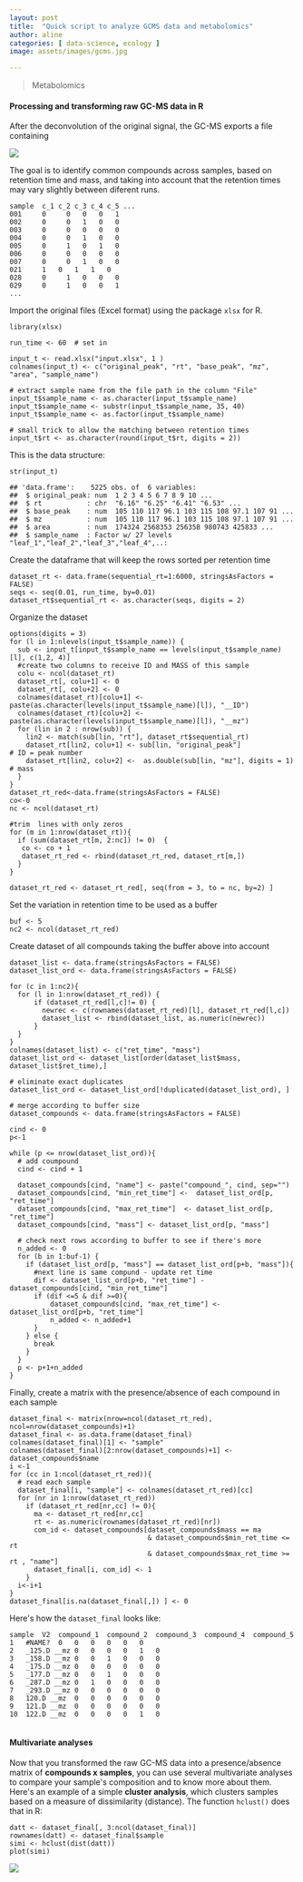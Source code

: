 ```yaml
---
layout: post
title:  "Quick script to analyze GCMS data and metabolomics"
author: aline
categories: [ data-science, ecology ]
image: assets/images/gcms.jpg

---
```



> Metabolomics

#### Processing and transforming raw GC-MS data in R

After the deconvolution of the original signal, the GC-MS exports a file containing

<img src="/blog/assets/images/file_header.png">

The goal is to identify common compounds across samples, based on retention time and mass, and taking into account that the retention times may vary slightly between diferent runs.

```
sample	c_1	c_2	c_3	c_4	c_5 ...
001	    0	  0	  0	  0	  1
002	    0	  0	  1	  0	  0
003	    0	  0	  0	  0	  0
004	    0	  0	  1	  0	  0
005	    0	  1	  0	  1	  0
006	    0	  0	  0	  0	  0
007	    0	  0	  1	  0	  0
021	    1   0   1   1   0
028	    0	  1	  0	  0	  0
029   	0	  1	  0	  0	  1
...

```

Import the original files (Excel format) using the package `xlsx` for R.

```
library(xlsx)

run_time <- 60  # set in

input_t <- read.xlsx("input.xlsx", 1 )
colnames(input_t) <- c("original_peak", "rt", "base_peak", "mz", "area", "sample_name")

# extract sample name from the file path in the column "File"
input_t$sample_name <- as.character(input_t$sample_name)
input_t$sample_name <- substr(input_t$sample_name, 35, 40)
input_t$sample_name <- as.factor(input_t$sample_name)

# small trick to allow the matching between retention times
input_t$rt <- as.character(round(input_t$rt, digits = 2))
```

This is the data structure:
```
str(input_t)

## 'data.frame':    5225 obs. of  6 variables:
##  $ original_peak: num  1 2 3 4 5 6 7 8 9 10 ...
##  $ rt           : chr  "6.16" "6.25" "6.41" "6.53" ...
##  $ base_peak    : num  105 110 117 96.1 103 115 108 97.1 107 91 ...
##  $ mz           : num  105 110 117 96.1 103 115 108 97.1 107 91 ...
##  $ area         : num  174324 2568353 256358 980743 425833 ...
##  $ sample_name  : Factor w/ 27 levels "leaf_1","leaf_2","leaf_3","leaf_4",..:
```
Create the dataframe that will keep the rows sorted per retention time

```
dataset_rt <- data.frame(sequential_rt=1:6000, stringsAsFactors = FALSE)
seqs <- seq(0.01, run_time, by=0.01)
dataset_rt$sequential_rt <- as.character(seqs, digits = 2)
```
Organize the dataset

```
options(digits = 3)
for (l in 1:nlevels(input_t$sample_name)) {
  sub <- input_t[input_t$sample_name == levels(input_t$sample_name)[l], c(1,2, 4)]
  #create two columns to receive ID and MASS of this sample
  colu <- ncol(dataset_rt)
  dataset_rt[, colu+1] <- 0
  dataset_rt[, colu+2] <- 0
  colnames(dataset_rt)[colu+1] <- paste(as.character(levels(input_t$sample_name)[l]), "__ID")
  colnames(dataset_rt)[colu+2] <- paste(as.character(levels(input_t$sample_name)[l]), "__mz")
  for (lin in 2 : nrow(sub)) {  
    lin2 <- match(sub[lin, "rt"], dataset_rt$sequential_rt)
    dataset_rt[lin2, colu+1] <- sub[lin, "original_peak"]                # ID = peak number
    dataset_rt[lin2, colu+2] <-  as.double(sub[lin, "mz"], digits = 1)   # mass
  }
}
dataset_rt_red<-data.frame(stringsAsFactors = FALSE)
co<-0
nc <- ncol(dataset_rt)

#trim  lines with only zeros
for (m in 1:nrow(dataset_rt)){
  if (sum(dataset_rt[m, 2:nc]) != 0)  {
   co <- co + 1
   dataset_rt_red <- rbind(dataset_rt_red, dataset_rt[m,])
  }
}

dataset_rt_red <- dataset_rt_red[, seq(from = 3, to = nc, by=2) ]
```
Set the variation in retention time to be used as a buffer

```
buf <- 5
nc2 <- ncol(dataset_rt_red)
```

Create dataset of all compounds taking the buffer above into account

```
dataset_list <- data.frame(stringsAsFactors = FALSE)
dataset_list_ord <- data.frame(stringsAsFactors = FALSE)

for (c in 1:nc2){
  for (l in 1:nrow(dataset_rt_red)) {
      if (dataset_rt_red[l,c]!= 0) {
        newrec <- c(rownames(dataset_rt_red)[l], dataset_rt_red[l,c])
        dataset_list <- rbind(dataset_list, as.numeric(newrec))
      }
  }
}
colnames(dataset_list) <- c("ret_time", "mass")
dataset_list_ord <- dataset_list[order(dataset_list$mass, dataset_list$ret_time),]

# eliminate exact duplicates
dataset_list_ord <- dataset_list_ord[!duplicated(dataset_list_ord), ]

# merge according to buffer size
dataset_compounds <- data.frame(stringsAsFactors = FALSE)

cind <- 0
p<-1

while (p <= nrow(dataset_list_ord)){
  # add coumpound
  cind <- cind + 1

  dataset_compounds[cind, "name"] <- paste("compound_", cind, sep="")
  dataset_compounds[cind, "min_ret_time"] <-  dataset_list_ord[p, "ret_time"]
  dataset_compounds[cind, "max_ret_time"]  <- dataset_list_ord[p, "ret_time"]
  dataset_compounds[cind, "mass"] <- dataset_list_ord[p, "mass"]

  # check next rows according to buffer to see if there's more
  n_added <- 0
  for (b in 1:buf-1) {
    if (dataset_list_ord[p, "mass"] == dataset_list_ord[p+b, "mass"]){
      #next line is same compund - update ret time
      dif <- dataset_list_ord[p+b, "ret_time"] - dataset_compounds[cind, "min_ret_time"]
      if (dif <=5 & dif >=0){
          dataset_compounds[cind, "max_ret_time"] <- dataset_list_ord[p+b, "ret_time"]
          n_added <- n_added+1   
      }
    } else {
      break
    }
  }
  p <- p+1+n_added
}
```

Finally, create a matrix with the presence/absence of each compound in each sample

```
dataset_final <- matrix(nrow=ncol(dataset_rt_red), ncol=nrow(dataset_compounds)+1)
dataset_final <- as.data.frame(dataset_final)
colnames(dataset_final)[1] <- "sample"
colnames(dataset_final)[2:nrow(dataset_compounds)+1] <- dataset_compounds$name
i <-1
for (cc in 1:ncol(dataset_rt_red)){
  # read each sample
  dataset_final[i, "sample"] <- colnames(dataset_rt_red)[cc]
  for (nr in 1:nrow(dataset_rt_red))
    if (dataset_rt_red[nr,cc] != 0){
      ma <- dataset_rt_red[nr,cc]
      rt <- as.numeric(rownames(dataset_rt_red)[nr])
      com_id <- dataset_compounds[dataset_compounds$mass == ma
                                  & dataset_compounds$min_ret_time <= rt
                                  & dataset_compounds$max_ret_time >= rt , "name"]
      dataset_final[i, com_id] <- 1
    }
  i<-i+1
}
dataset_final[is.na(dataset_final[,]) ] <- 0
```
Here's how the `dataset_final` looks like:

```
sample	V2	compound_1	compound_2	compound_3	compound_4	compound_5
1	#NAME?	0	0	0	0	0	0
2	_125.D __mz	0	0	0	0	1	0
3	_158.D __mz	0	0	1	0	0	0
4	_175.D __mz	0	0	0	0	0	0
5	_177.D __mz	0	0	1	0	0	0
6	_287.D __mz	0	1	0	0	0	0
7	_293.D __mz	0	0	0	0	0	0
8	120.D __mz	0	0	0	0	0	0
9	121.D __mz	0	0	0	0	0	0
10	122.D __mz	0	0	0	0	1	0


```

#### Multivariate analyses

Now that you transformed the raw GC-MS data into a presence/absence matrix of **compounds x samples**,
you can use several multivariate analyses to compare your sample's composition and to know more about them.
Here's an example of a simple **cluster analysis**, which clusters samples based on a measure of dissimilarity (distance). The function `hclust()` does that in R:

```
datt <- dataset_final[, 3:ncol(dataset_final)]
rownames(datt) <- dataset_final$sample
simi <- hclust(dist(datt))
plot(simi)
```
<img src="/blog/assets/images/cluster.jpg">
